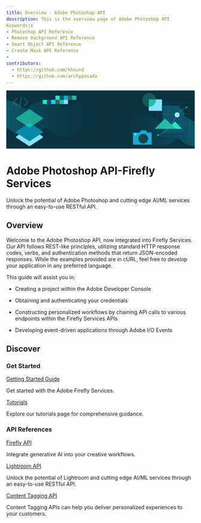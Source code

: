 ```yaml
---
title: Overview - Adobe Photoshop API
description: This is the overview page of Adobe Photoshop API
Keywords::
- Photoshop API Reference
- Remove background API Reference
- Smart Object API Reference
- Create Mask API Reference
-
contributors:
  - https://github.com/khound
  - https://github.com/archyposada
---
```


<Hero slots="image, heading, text" background="rgb(64, 34, 138)"/>

![Hero image](./hero.png)

# Adobe Photoshop API-Firefly Services

Unlock the potential of Adobe Photoshop and cutting edge AI/ML services through an easy-to-use RESTful API.

## Overview

Welcome to the Adobe Photoshop API, now integrated into Firefly Services. Our API follows REST-like principles, utilizing standard HTTP response codes, verbs, and authentication methods that return JSON-encoded responses. While the examples provided are in cURL, feel free to develop your application in any preferred language.

This guide will assist you in:
- Creating a project within the Adobe Developer Console

- Obtaining and authenticating your credentials

- Constructing personalized workflows by chaining API calls to various endpoints within the Firefly Services APIs

- Developing event-driven applications through Adobe I/O Events

## Discover

<DiscoverBlock width="100%" slots="heading, link, text"/>

### Get Started

[Getting Started Guide](../get-started.md)

Get started with the Adobe Firefly Services.

<DiscoverBlock slots="heading, link, text"/>

[Tutorials](./tutorials/) 

Explore our tutorials page for comprehensive guidance.  

<DiscoverBlock slots="heading, link, text"/>

### API References

[Firefly API](../../firefly-api/)

Integrate generative AI into your creative workflows.

<DiscoverBlock slots="link, text"/>

[Lightroom API](../../lightroom/)

Unlock the potential of Lightroom and cutting edge AI/ML services through an easy-to-use RESTful API.

<DiscoverBlock slots="link, text"/>

[Content Tagging API](https://experienceleague.adobe.com/docs/experience-platform/intelligent-services/content-commerce-ai/overview.html)

Content Tagging APIs can help you deliver personalized experiences to your customers.